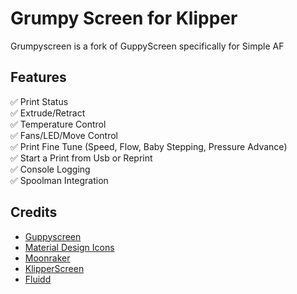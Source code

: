 # Grumpy Screen for Klipper

Grumpyscreen is a fork of GuppyScreen specifically for Simple AF

## Features

:white_check_mark: Print Status  
:white_check_mark: Extrude/Retract  
:white_check_mark: Temperature Control  
:white_check_mark: Fans/LED/Move Control  
:white_check_mark: Print Fine Tune (Speed, Flow, Baby Stepping, Pressure Advance)  
:white_check_mark: Start a Print from Usb or Reprint  
:white_check_mark: Console Logging  
:white_check_mark: Spoolman Integration   

## Credits

- [Guppyscreen](https://github.com/ballaswag/guppyscreen)
- [Material Design Icons](https://pictogrammers.com/library/mdi/)
- [Moonraker](https://github.com/Arksine/moonraker)  
- [KlipperScreen](https://github.com/KlipperScreen/KlipperScreen)  
- [Fluidd](https://github.com/fluidd-core/fluidd)  
